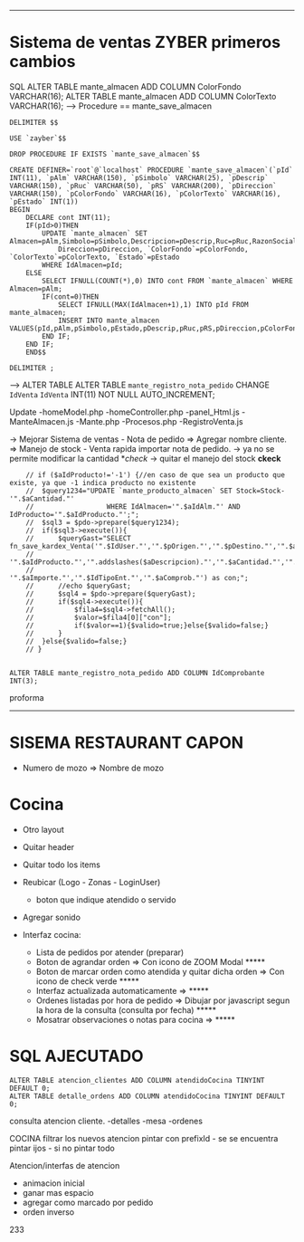 -------------------
# Sistema de ventas ZYBER primeros cambios
SQL
    ALTER TABLE mante_almacen ADD COLUMN ColorFondo VARCHAR(16);
    ALTER TABLE mante_almacen ADD COLUMN ColorTexto VARCHAR(16);
--> Procedure == mante_save_almacen

    DELIMITER $$

    USE `zayber`$$

    DROP PROCEDURE IF EXISTS `mante_save_almacen`$$

    CREATE DEFINER=`root`@`localhost` PROCEDURE `mante_save_almacen`(`pId` INT(11), `pAlm` VARCHAR(150), `pSimbolo` VARCHAR(25), `pDescrip` VARCHAR(150), `pRuc` VARCHAR(50), `pRS` VARCHAR(200), `pDireccion` VARCHAR(150), `pColorFondo` VARCHAR(16), `pColorTexto` VARCHAR(16),   `pEstado` INT(1))
    BEGIN
        DECLARE cont INT(11);
        IF(pId>0)THEN
            UPDATE `mante_almacen` SET Almacen=pAlm,Simbolo=pSimbolo,Descripcion=pDescrip,Ruc=pRuc,RazonSocial=pRS,
                Direccion=pDireccion, `ColorFondo`=pColorFondo, `ColorTexto`=pColorTexto, `Estado`=pEstado
            WHERE IdAlmacen=pId;
        ELSE
            SELECT IFNULL(COUNT(*),0) INTO cont FROM `mante_almacen` WHERE Almacen=pAlm;
            IF(cont=0)THEN
                SELECT IFNULL(MAX(IdAlmacen+1),1) INTO pId FROM mante_almacen;
                INSERT INTO mante_almacen VALUES(pId,pAlm,pSimbolo,pEstado,pDescrip,pRuc,pRS,pDireccion,pColorFondo,pColorTexto);
            END IF;
        END IF;
        END$$

    DELIMITER ;

--> ALTER TABLE
    ALTER TABLE `mante_registro_nota_pedido` CHANGE `IdVenta` `IdVenta` INT(11) NOT NULL AUTO_INCREMENT;

Update
    -homeModel.php
    -homeController.php
    -panel_Html.js
    -ManteAlmacen.js
    -Mante.php
    -Procesos.php
    -RegistroVenta.js

-> Mejorar Sistema de ventas
    - Nota de pedido => Agregar nombre cliente.
                     => Manejo de stock
    - Venta rapida importar nota de pedido.
        -> ya no se permite modificar la cantidad **check*
        -> quitar el manejo del stock **ckeck**

        // if ($aIdProducto!='-1') {//en caso de que sea un producto que existe, ya que -1 indica producto no existente
        // 	$query1234="UPDATE `mante_producto_almacen` SET Stock=Stock-'".$aCantidad."'
        // 					WHERE IdAlmacen='".$aIdAlm."' AND IdProducto='".$aIdProducto."';";
        // 	$sql3 = $pdo->prepare($query1234);
        // 	if($sql3->execute()){
        // 		$queryGast="SELECT fn_save_kardex_Venta('".$IdUser."','".$pOrigen."','".$pDestino."','".$aIdAlm."',
        // 					'".$aIdProducto."','".addslashes($aDescripcion)."','".$aCantidad."','".$aPU."',
        // 					'".$aImporte."','".$IdTipoEnt."','".$aComprob."') as con;";
        // 		//echo $queryGast;
        // 		$sql4 = $pdo->prepare($queryGast);				
        // 		if($sql4->execute()){
        // 			$fila4=$sql4->fetchAll();
        // 			$valor=$fila4[0]["con"];
        // 			if($valor==1){$valido=true;}else{$valido=false;}
        // 		}
        // 	}else{$valido=false;}
        // }


    ALTER TABLE mante_registro_nota_pedido ADD COLUMN IdComprobante INT(3);    


proforma

-----------------------------------------------------------------------------------------------
# SISEMA RESTAURANT CAPON
- Numero de mozo => Nombre de mozo
# Cocina
- Otro layout
- Quitar header
- Quitar todo los items
- Reubicar (Logo - Zonas - LoginUser)
    - boton que indique atendido o servido
- Agregar sonido

- Interfaz cocina:
	* Lista de pedidos por atender (preparar)
	* Boton de agrandar orden                                       => Con icono de ZOOM Modal *****
	* Boton de marcar orden como atendida y quitar dicha orden      => Con icono de check verde *****
	* Interfaz actualizada automaticamente                          =>  *****
	* Ordenes listadas por hora de pedido                           => Dibujar por javascript segun la hora de la consulta (consulta por fecha) *****
	* Mosatrar observaciones o notas para cocina                    =>  *****



# SQL AJECUTADO

    ALTER TABLE atencion_clientes ADD COLUMN atendidoCocina TINYINT DEFAULT 0;
    ALTER TABLE detalle_ordens ADD COLUMN atendidoCocina TINYINT DEFAULT 0;

consulta atencion cliente.
    -detalles
    -mesa
    -ordenes

COCINA
    filtrar los nuevos
    atencion
    pintar con prefixId
        - se se encuentra pintar ijos
        - si no pintar todo

Atencion/interfas de atencion
- animacion inicial
- ganar mas espacio
- agregar como marcado por pedido
- orden inverso

233